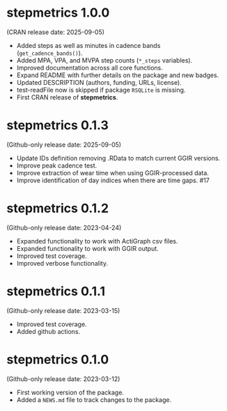 # stepmetrics 1.0.0

(CRAN release date: 2025-09-05)

- Added steps as well as minutes in cadence bands (`get_cadence_bands()`).
- Added MPA, VPA, and MVPA step counts (`*_steps` variables).
- Improved documentation across all core functions.
- Expand README with further details on the package and new badges.
- Updated DESCRIPTION (authors, funding, URLs, license).
- test-readFile now is skipped if package `RSQLite` is missing.
- First CRAN release of **stepmetrics**.


# stepmetrics 0.1.3

(Github-only release date: 2025-09-05)
-   Update IDs definition removing .RData to match current GGIR versions.
-   Improve peak cadence test.
-   Improve extraction of wear time when using GGIR-processed data.
-   Improve identification of day indices when there are time gaps. #17

# stepmetrics 0.1.2

(Github-only release date: 2023-04-24)
-   Expanded functionality to work with ActiGraph csv files.
-   Expanded functionality to work with GGIR output.
-   Improved test coverage.
-   Improved verbose functionality.

# stepmetrics 0.1.1

(Github-only release date: 2023-03-15)
-   Improved test coverage.
-   Added github actions.

# stepmetrics 0.1.0 

(Github-only release date: 2023-03-12)
-   First working version of the package.
-   Added a `NEWS.md` file to track changes to the package.
